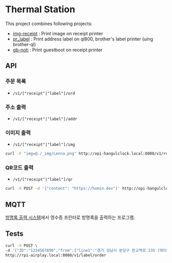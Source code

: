 # Thermal Station

This project combines following projects:
- [img-receipt](https://github.com/suapapa/img-receipt) : Print image on receipt printer
- [pr_label](https://github.com/suapapa/pr_label) : Print address label on ql800, brother's label printer (uing brother-ql)
- [gb-noti](https://github.com/suapapa/gb-noti) : Print guestboot on receipt printer

## API

### 주문 목록
- `/v1/["receipt"|"label"]/ord`

### 주소 출력
- `/v1/["receipt"|"label"]/addr`

### 이미지 출력
- `/v1/["receipt"|"label"]/img`
```bash
curl -F "img=@./_img/Lenna.png" http://opi-hangulclock.local:8080/v1/receipt/img
```

### QR코드 출력
- `/v1/["receipt"|"label"]/qr`
```bash
curl -X POST -d '{"content": "https://homin.dev"}' http://opi-hangulclock.local:8080/v1/label/qr
```


## MQTT

[방명록 출력 시스템](https://homin.dev/blog/post/20220910_live_print_guestbook_with_mqtt/)에서
영수증 프린터로 방명록을 출력하는 프로그램.


## Tests

```bash
curl -X POST \
-d '{"ID":"1234567890","from":{"line1":"경기 성남시 분당구 판교역로 235 (에이치 스퀘어 엔동)","line2":"7층","name":"카카오 엔터프라이즈","phone_number":"010-1234-5678"},"to":{"line1":"경기도 성남시 분당구 판교역로 166","name":"판교 아지트","phone_number":"010-1234-5678"}}' \
http://rpi-airplay.local:8080/v1/label/order
```